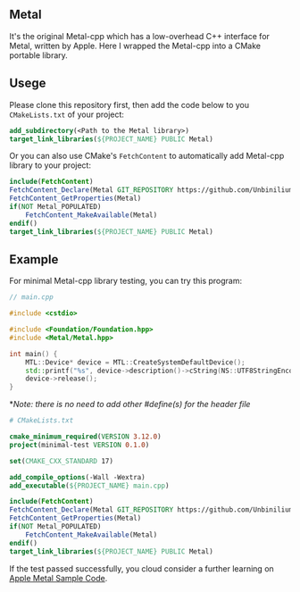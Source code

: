 ## Metal

It's the original Metal-cpp which has a low-overhead C++ interface for Metal, written by Apple. Here I wrapped the Metal-cpp into a CMake portable library.

## Usege

Please clone this repository first, then add the code below to you `CMakeLists.txt` of your project:

```cmake
add_subdirectory(<Path to the Metal library>)
target_link_libraries(${PROJECT_NAME} PUBLIC Metal)
```

Or you can also use CMake's `FetchContent` to automatically add Metal-cpp library to your project:

```cmake
include(FetchContent)
FetchContent_Declare(Metal GIT_REPOSITORY https://github.com/Unbinilium/Metal.git GIT_SHALLOW 1)
FetchContent_GetProperties(Metal)
if(NOT Metal_POPULATED)
    FetchContent_MakeAvailable(Metal)
endif()
target_link_libraries(${PROJECT_NAME} PUBLIC Metal)
```

## Example

For minimal Metal-cpp library testing, you can try this program:

```cpp
// main.cpp

#include <cstdio>

#include <Foundation/Foundation.hpp>
#include <Metal/Metal.hpp>

int main() {
    MTL::Device* device = MTL::CreateSystemDefaultDevice();
    std::printf("%s", device->description()->cString(NS::UTF8StringEncoding));
    device->release();
}
```

**Note: there is no need to add other #define(s) for the header file*

```cmake
# CMakeLists.txt

cmake_minimum_required(VERSION 3.12.0)
project(minimal-test VERSION 0.1.0)

set(CMAKE_CXX_STANDARD 17)

add_compile_options(-Wall -Wextra)
add_executable(${PROJECT_NAME} main.cpp)

include(FetchContent)
FetchContent_Declare(Metal GIT_REPOSITORY https://github.com/Unbinilium/Metal.git GIT_SHALLOW 1)
FetchContent_GetProperties(Metal)
if(NOT Metal_POPULATED)
    FetchContent_MakeAvailable(Metal)
endif()
target_link_libraries(${PROJECT_NAME} PUBLIC Metal)
```

If the test passed successfully, you cloud consider a further learning on [Apple Metal Sample Code](https://developer.apple.com/metal/sample-code/).
